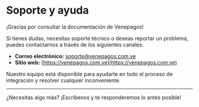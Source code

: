 
# Soporte y ayuda

¡Gracias por consultar la documentación de Venepagos!

Si tienes dudas, necesitas soporte técnico o deseas reportar un problema, puedes contactarnos a través de los siguientes canales:

- **Correo electrónico:** soporte@venepagos.com.ve
- **Sitio web:** [https://venepagos.com.ve](https://venepagos.com.ve)

Nuestro equipo está disponible para ayudarte en todo el proceso de integración y resolver cualquier inconveniente.

---

¿Necesitas algo más? ¡Escríbenos y te responderemos lo antes posible!

